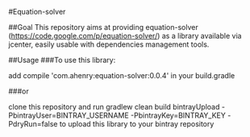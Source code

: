 #Equation-solver

##Goal
This repository aims at providing equation-solver (https://code.google.com/p/equation-solver/) as a library available via jcenter, easily usable with dependencies management tools.

##Usage
###To use this library:

add compile 'com.ahenry:equation-solver:0.0.4' in your build.gradle

###or

clone this repository and run
gradlew clean build bintrayUpload -PbintrayUser=BINTRAY_USERNAME -PbintrayKey=BINTRAY_KEY -PdryRun=false to upload this library to your bintray repository
